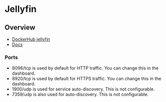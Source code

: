 # Jellyfin

## Overview

* [DockerHub jellyfin](https://hub.docker.com/r/jellyfin/jellyfin)
* [Docs](https://jellyfin.org/docs/)

### Ports

* 8096/tcp is used by default for HTTP traffic. You can change this in the dashboard.
* 8920/tcp is used by default for HTTPS traffic. You can change this in the dashboard.
* 1900/udp is used for service auto-discovery. This is not configurable.
* 7359/udp is also used for auto-discovery. This is not configurable.
